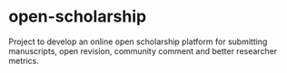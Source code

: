 # open-scholarship
Project to develop an online open scholarship platform for submitting manuscripts, open revision, community comment and better researcher metrics.
